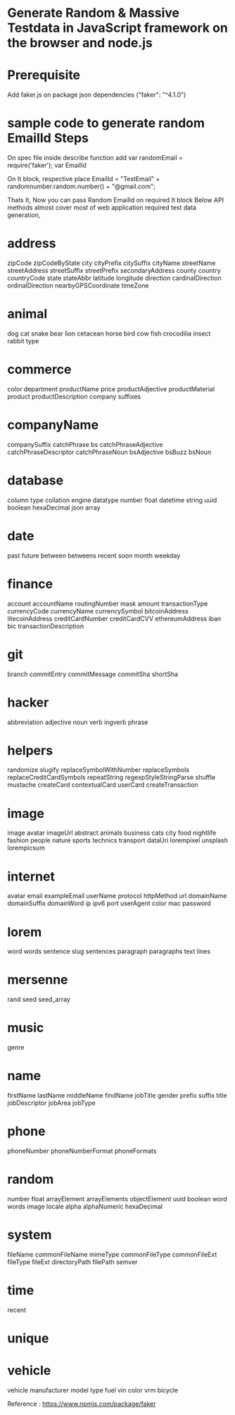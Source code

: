 # Generate Random & Massive Testdata in JavaScript framework on the browser and node.js

# Prerequisite
Add faker.js on package json dependencies ("faker": "^4.1.0")

# sample code to generate random EmailId Steps
On spec file inside describe function add
var randomEmail = require('faker');
var EmailId

On It block, respective place
EmailId = "TestEmail" + randomnumber.random.number() + "@gmail.com";

Thats It, Now you can pass Random EmailId on required It block
Below API methods almost cover most of web application required test data generation,

# address
zipCode
zipCodeByState
city
cityPrefix
citySuffix
cityName
streetName
streetAddress
streetSuffix
streetPrefix
secondaryAddress
county
country
countryCode
state
stateAbbr
latitude
longitude
direction
cardinalDirection
ordinalDirection
nearbyGPSCoordinate
timeZone
# animal
dog
cat
snake
bear
lion
cetacean
horse
bird
cow
fish
crocodilia
insect
rabbit
type
# commerce
color
department
productName
price
productAdjective
productMaterial
product
productDescription
company
suffixes
# companyName
companySuffix
catchPhrase
bs
catchPhraseAdjective
catchPhraseDescriptor
catchPhraseNoun
bsAdjective
bsBuzz
bsNoun
# database
column
type
collation
engine
datatype
number
float
datetime
string
uuid
boolean
hexaDecimal
json
array
# date
past
future
between
betweens
recent
soon
month
weekday
# finance
account
accountName
routingNumber
mask
amount
transactionType
currencyCode
currencyName
currencySymbol
bitcoinAddress
litecoinAddress
creditCardNumber
creditCardCVV
ethereumAddress
iban
bic
transactionDescription
# git
branch
commitEntry
commitMessage
commitSha
shortSha
# hacker
abbreviation
adjective
noun
verb
ingverb
phrase
# helpers
randomize
slugify
replaceSymbolWithNumber
replaceSymbols
replaceCreditCardSymbols
repeatString
regexpStyleStringParse
shuffle
mustache
createCard
contextualCard
userCard
createTransaction
# image
image
avatar
imageUrl
abstract
animals
business
cats
city
food
nightlife
fashion
people
nature
sports
technics
transport
dataUri
lorempixel
unsplash
lorempicsum
# internet
avatar
email
exampleEmail
userName
protocol
httpMethod
url
domainName
domainSuffix
domainWord
ip
ipv6
port
userAgent
color
mac
password
# lorem
word
words
sentence
slug
sentences
paragraph
paragraphs
text
lines
# mersenne
rand
seed
seed_array
# music
genre
# name
firstName
lastName
middleName
findName
jobTitle
gender
prefix
suffix
title
jobDescriptor
jobArea
jobType
# phone
phoneNumber
phoneNumberFormat
phoneFormats
# random
number
float
arrayElement
arrayElements
objectElement
uuid
boolean
word
words
image
locale
alpha
alphaNumeric
hexaDecimal
# system
fileName
commonFileName
mimeType
commonFileType
commonFileExt
fileType
fileExt
directoryPath
filePath
semver
# time
recent
# unique
# vehicle
vehicle
manufacturer
model
type
fuel
vin
color
vrm
bicycle

Reference : https://www.npmjs.com/package/faker
